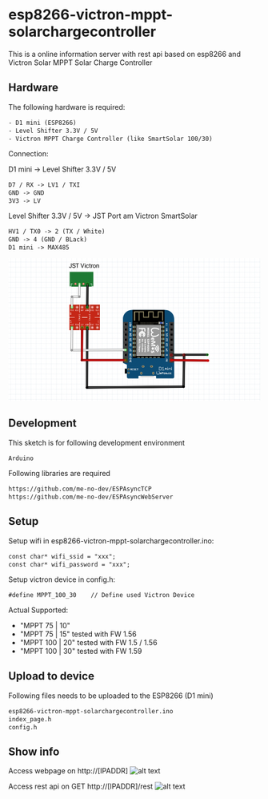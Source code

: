 # esp8266-victron-mppt-solarchargecontroller
This is a online information server with rest api based on esp8266 and Victron Solar MPPT Solar Charge Controller

## Hardware
The following hardware is required:
```
- D1 mini (ESP8266)
- Level Shifter 3.3V / 5V
- Victron MPPT Charge Controller (like SmartSolar 100/30)
```

Connection:

D1 mini -> Level Shifter 3.3V / 5V
```
D7 / RX -> LV1 / TXI
GND -> GND
3V3 -> LV
```

Level Shifter 3.3V / 5V -> JST Port am Victron SmartSolar
```
HV1 / TX0 -> 2 (TX / White)
GND -> 4 (GND / BLack)
D1 mini -> MAX485
```

![alt text](https://github.com/datjan/esp8266-victron-mppt-solarchargecontroller/blob/main/connection-schema.png?raw=true)

## Development
This sketch is for following development environment
```
Arduino
```

Following libraries are required
```
https://github.com/me-no-dev/ESPAsyncTCP
https://github.com/me-no-dev/ESPAsyncWebServer
```

## Setup
Setup wifi in esp8266-victron-mppt-solarchargecontroller.ino:
```
const char* wifi_ssid = "xxx";
const char* wifi_password = "xxx";
```

Setup victron device in config.h:
```
#define MPPT_100_30    // Define used Victron Device
```

Actual Supported:
- "MPPT 75 | 10"
- "MPPT 75 | 15" tested with FW 1.56
- "MPPT 100 | 20" tested with FW 1.5 / 1.56
- "MPPT 100 | 30" tested with FW 1.59

## Upload to device
Following files needs to be uploaded to the ESP8266 (D1 mini)
```
esp8266-victron-mppt-solarchargecontroller.ino
index_page.h
config.h
```

## Show info
Access webpage on http://[IPADDR]
![alt text](https://github.com/datjan/esp8266-victron-mppt-solarchargecontroller/blob/main/img_webpage.png?raw=true)
  
  
Access rest api on GET http://[IPADDR]/rest
![alt text](https://github.com/datjan/esp8266-victron-mppt-solarchargecontroller/blob/main/img_restapi.png?raw=true)
  
